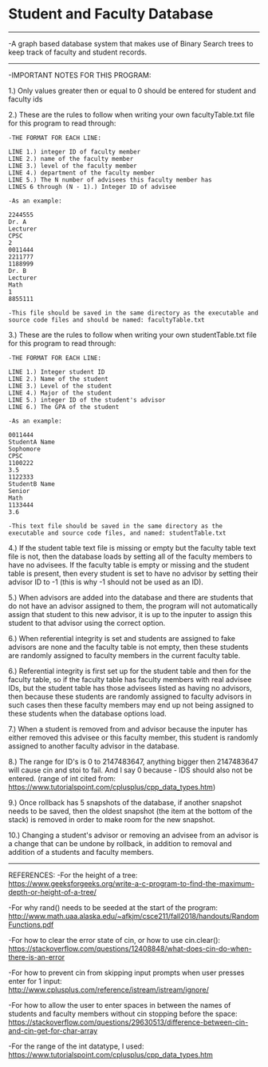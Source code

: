 # Student and Faculty Database

----------------------------------------------------------------------------------------------------------------------------------

-A graph based database system that makes use of Binary Search trees to keep track of
faculty and student records.

----------------------------------------------------------------------------------------------------------------------------------

-IMPORTANT NOTES FOR THIS PROGRAM:

1.) Only values greater then or equal to 0 should be entered for student and faculty ids

2.) These are the rules to follow when writing your own facultyTable.txt file for this program to read through:

    -THE FORMAT FOR EACH LINE:

    LINE 1.) integer ID of faculty member
    LINE 2.) name of the faculty member
    LINE 3.) level of the faculty member
    LINE 4.) department of the faculty member
    LINE 5.) The N number of advisees this faculty member has
    LINES 6 through (N - 1).) Integer ID of advisee

    -As an example:

    2244555
    Dr. A
    Lecturer
    CPSC
    2
    0011444
    2211777
    1188999
    Dr. B
    Lecturer
    Math
    1
    8855111  

    -This file should be saved in the same directory as the executable and source code files and should be named: facultyTable.txt

3.) These are the rules to follow when writing your own studentTable.txt file for this program to read through:

    -THE FORMAT FOR EACH LINE:

    LINE 1.) Integer student ID
    LINE 2.) Name of the student
    LINE 3.) Level of the student
    LINE 4.) Major of the student
    LINE 5.) integer ID of the student's advisor
    LINE 6.) The GPA of the student

    -As an example:

    0011444
    StudentA Name
    Sophomore
    CPSC
    1100222
    3.5
    1122333
    StudentB Name
    Senior
    Math
    1133444
    3.6

    -This text file should be saved in the same directory as the executable and source code files, and named: studentTable.txt

4.) If the student table text file is missing or empty but the faculty table text file is not, then the database loads by setting all of the faculty members to have no advisees. If the faculty table is empty or missing and the student table is present, then every student is set to have no advisor by setting their advisor ID to -1 (this is why -1 should not be used as an ID).

5.) When advisors are added into the database and there are students that do not have an advisor assigned to them, the program will not automatically assign that student to this new advisor, it is up to the inputer to assign this student to that advisor using the correct option.

6.) When referential integrity is set and students are assigned to fake advisors are none and the faculty table is not empty, then these students are randomly assigned to faculty members in the current faculty table.

6.) Referential integrity is first set up for the student table and then for the faculty table, so if the faculty table has faculty members with real advisee IDs, but the student table has those advisees listed as having no advisors, then because these students are randomly assigned to faculty advisors in such cases then these faculty members may end up not being assigned to these students when the database options load.

7.) When a student is removed from and advisor because the inputer has either removed this advisee or this faculty member, this student is randomly assigned to another faculty advisor in the database.

8.) The range for ID's is 0 to 2147483647, anything bigger then 2147483647 will cause cin and stoi to fail. And I say 0 because - IDS should also not be entered. (range of int cited from: https://www.tutorialspoint.com/cplusplus/cpp_data_types.htm)

9.) Once rollback has 5 snapshots of the database, if another snapshot needs to be saved, then the oldest snapshot (the item at the bottom of the stack) is removed in order to make room for the new snapshot.

10.) Changing a student's advisor or removing an advisee from an advisor is a change that can be undone by rollback, in addition to removal and addition of a students and faculty members.

----------------------------------------------------------------------------------------------------------------------------------
REFERENCES:
-For the height of a tree: https://www.geeksforgeeks.org/write-a-c-program-to-find-the-maximum-depth-or-height-of-a-tree/

-For why rand() needs to be seeded at the start of the program: http://www.math.uaa.alaska.edu/~afkjm/csce211/fall2018/handouts/RandomFunctions.pdf

-For how to clear the error state of cin, or how to use cin.clear(): https://stackoverflow.com/questions/12408848/what-does-cin-do-when-there-is-an-error

-For how to prevent cin from skipping input prompts when user presses enter for 1 input: http://www.cplusplus.com/reference/istream/istream/ignore/

-For how to allow the user to enter spaces in between the names of students and faculty members without cin stopping before the space: https://stackoverflow.com/questions/29630513/difference-between-cin-and-cin-get-for-char-array

-For the range of the int datatype, I used: https://www.tutorialspoint.com/cplusplus/cpp_data_types.htm
